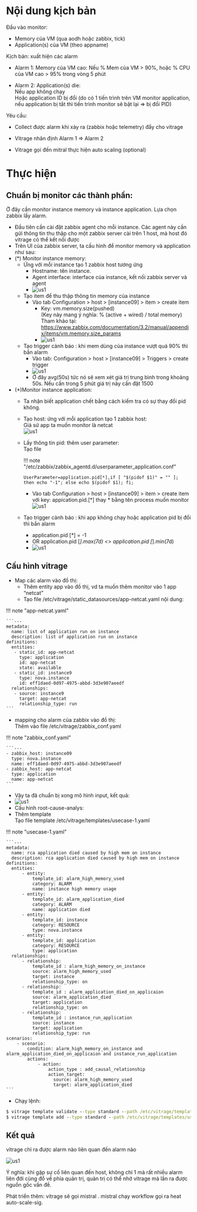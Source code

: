 # Nội dung kịch bản

Đầu vào monitor:

- Memory của VM (qua aodh hoặc zabbix, tick)
- Application(s) của VM (theo appname)

Kịch bản: xuất hiện các alarm

- Alarm 1: Memory của VM cao: Nếu % Mem của VM > 90%, hoặc % CPU của VM cao > 95% trong vòng 5 phút

- Alarm 2: Application(s) die: <br/>
  Nếu app không chạy <br/>
  Hoặc application ID bị đổi (do có 1 tiến trình trên VM monitor application, nếu application bị tắt thì tiến trình monitor sẽ bật lại => bị đổi PID)

Yêu cầu:

- Collect được alarm khi xảy ra (zabbix hoặc telemetry) đẩy cho vitrage

- Vitrage nhân định Alarm 1 => Alarm 2

- Vitrage gọi đến mitral thực hiện auto scaling (optional)

# Thực hiện
## Chuẩn bị monitor các thành phần:

Ở đây cần monitor instance memory và instance application. Lựa chọn zabbix lấy alarm.

- Đầu tiên cần cài đặt zabbix agent cho mỗi instance. Các agent này cần gửi thông tin thu thập cho một zabbix server cài trên 1 host, mà host đó vitrage có thể kết nối được
- Trên UI của zabbix server, ta cấu hình để monitor memory và application như sau:
- (*) Monitor instance memory: 
  - Ứng với mỗi instance tạo 1 zabbix host tương ứng
    - Hostname: tên instance.
    - Agent interface: interface của instance, kết nối zabbix server và agent
    - ![us1](image/use-case1-1.png)
  - Tạo item để thu thập thông tin memory của instance
    - Vào tab Configuration > host > [instance09] > item > create item 
      - Key: vm.memory.size(pushed) <br/>
       (Key này mang ý nghĩa:   % (active + wired) / total memory) <br/>
       Tham khảo tại: https://www.zabbix.com/documentation/3.2/manual/appendix/items/vm.memory.size_params
      - ![us1](image/use-case1-2.png)
  - Tạo trigger cảnh báo : khi mem dùng của instance vượt quá 90% thì bắn alarm
    - Vào tab: Configuration > host > [instance09] > Triggers > create trigger
    - ![us1](image/use-case1-3.png)
    - Ở đây avg(50s) tức nó sẽ xem xét giá trị trung bình trong khoảng 50s. Nếu cần trong 5 phút giá trị này cần đặt 1500
- (*)Monitor instance application:
  - Ta nhận biết application chết bằng cách kiểm tra có sự thay đổi pid không.
  - Tạo host: ứng với mỗi application tạo 1 zabbix host: <br/>
       Giả sử app ta muốn monitor là netcat <br/>
       ![us1](image/use-case1-4.png)
  - Lấy thông tin pid: thêm user parameter: <br/>
      Tạo file
        
    !!! note "/etc/zabbix/zabbix_agentd.d/userparameter_application.conf"
    
        UserParameter=application.pid[*],if [ "$(pidof $1)" = "" ]; then echo "-1"; else echo $(pidof $1); fi;
        

      - Vào tab Configuration > host > [instance09] > item > create item <br>
        với key: appication.pid.[*] thay * bằng tên process muốn monitor
        ![us1](image/use-case1-5.png)
  - Tạo trigger cảnh báo : khi app không chạy hoặc application pid bị đổi thì bắn alarm <br/>
     - application.pid [*] = -1 
     - OR application.pid [*].max(7d) <> application.pid [*].min(7d)
     - ![us1](image/use-case1-6.png)

## Cấu hình vitrage
- Map các alarm vào đồ thị:
  - Thêm entity app vào đồ thị, vd ta muốn thêm monitor vào 1 app “netcat”
  - Tạo file /etc/vitrage/static_datasources/app-netcat.yaml nội dung:
 
!!! note "app-netcat.yaml"

    ```---
    metadata:
      name: list of application run on instance
      description: list of application run on instance
    definitions:
      entities:
       - static_id: app-netcat
         type: application
         id: app-netcat
         state: available
       - static_id: instance9
         type: nova.instance
         id: eff1daed-0d97-4975-abbd-3d3e907aeedf
      relationships:
       - source: instance9
         target: app-netcat
         relationship_type: run
    ```
   
  - mapping cho alarm của zabbix vào đồ thị: <br/>
    Thêm vào file /etc/vitrage/zabbix_conf.yaml

!!! note "zabbix_conf.yaml"
  
    ```---
    - zabbix_host: instance09
      type: nova.instance
      name: eff1daed-0d97-4975-abbd-3d3e907aeedf
    - zabbix_host: app-netcat
      type: application
      name: app-netcat
    ```

  - Vậy ta đã chuẩn bị xong mô hình input, kết quả: <br/>
  - ![us1](image/use-case1-7.png)
  - Cấu hình root-cause-analys:
  - Thêm template <br/>
    Tạo file template /etc/vitrage/templates/usecase-1.yaml

!!! note "usecase-1.yaml"
    
    ```---
    metadata:
      name: rca application died caused by high mem on instance
      description: rca application died caused by high mem on instance
    definitions:
      entities:
          - entity:
              template_id: alarm_high_memory_used
              category: ALARM
              name: instance high memory usage
          - entity:
              template_id: alarm_application_died
              category: ALARM
              name: application died
          - entity:
              template_id: instance
              category: RESOURCE
              type: nova.instance
          - entity:
              template_id: application
              category: RESOURCE
              type: application
      relationships:
          - relationship:
              template_id : alarm_high_memory_on_instance
              source: alarm_high_memory_used
              target: instance
              relationship_type: on
          - relationship:
              template_id : alarm_application_died_on_applicaion
              source: alarm_application_died
              target: application
              relationship_type: on
          - relationship:
              template_id : instance_run_application
              source: instance
              target: application
              relationship_type: run
    scenarios:
        - scenario:
            condition: alarm_high_memory_on_instance and alarm_application_died_on_applicaion and instance_run_application
            actions:
                - action:
                    action_type : add_causal_relationship
                    action_target:
                      source: alarm_high_memory_used
                      target: alarm_application_died
    ```

  - Chạy lệnh:

```bat
$ vitrage template validate --type standard --path /etc/vitrage/templates/usecase1.yaml
$ vitrage template add --type standard --path /etc/vitrage/templates/usecase1.yaml
```
## Kết quả
vitrage chỉ ra được alarm nào liên quan đến alarm nào

![us1](image/use-case1-8.png)
 
Ý nghĩa: khi gặp sự cố liên quan đến host, không chỉ 1 mà rất nhiều alarm liên đới cùng đổ về phía quản trị, quản trị có thể nhờ vitrage mà lần ra được nguồn gốc vấn đề.

Phát triển thêm: vitrage sẽ gọi mistral . mistral chạy workflow gọi ra heat auto-scale-sig.


       




